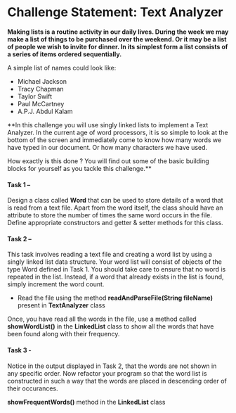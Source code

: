 # Challenge Statement: Text Analyzer 

**Making lists is a routine activity in our daily lives. During the week we may make a list of
things to be purchased over the weekend. Or it may be a list of people we wish to invite for dinner.
In its simplest form a list consists of a series of items ordered sequentially.**

A simple list of names could look like:
- Michael Jackson
- Tracy Chapman
- Taylor Swift
- Paul McCartney
- A.P.J. Abdul Kalam 

**In this challenge you will use singly linked lists to implement a Text Analyzer.
In the current age of word processors, it is so simple to look at the bottom of the screen and
immediately come to know how many words we have typed in our document. Or how many characters we have used.

How exactly is this done ? You will find out some of the basic building blocks for yourself as you tackle this challenge.**

#### Task 1 – 
Design a class called **Word** that can be used to store details of a word that is read from a text file.
Apart from the word itself, the class should have an attribute to store the number of times the same word
occurs in the file. Define appropriate constructors and getter & setter methods for this class.

#### Task 2 – 
This task involves reading a text file and creating a word list by using a singly linked list data
structure. Your word list will consist of objects of the type Word defined in Task 1.
You should take care to ensure that no word is repeated in the list. Instead, if a word that already exists
in the list is found, simply increment the word count. 

- Read the file using the method **readAndParseFile(String fileName)** present in **TextAnalyzer** class

Once, you have read all the words in the file,
use a method called **showWordList()** in the **LinkedList** class to show all the words that have been found 
along with their frequency.

#### Task 3 - 
Notice in the output displayed in Task 2, that the words are not shown in any specific order.
Now refactor your program so that the word list is constructed in such a way that the words are
placed in descending order of their occurances.

**showFrequentWords()** method in the **LinkedList** class

